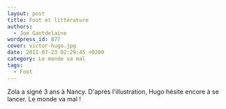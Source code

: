```yaml
---
layout: post
title: Foot et littérature
authors:
  - Joe Gantdelaine
wordpress_id: 877
cover: victor-hugo.jpg
date: 2011-07-23 02:29:45 +0200
category: Le monde va mal
tags:
  - Foot
---
```


Zola a signé 3 ans à Nancy. D'après l'illustration, Hugo hésite encore à se
lancer. Le monde va mal !

